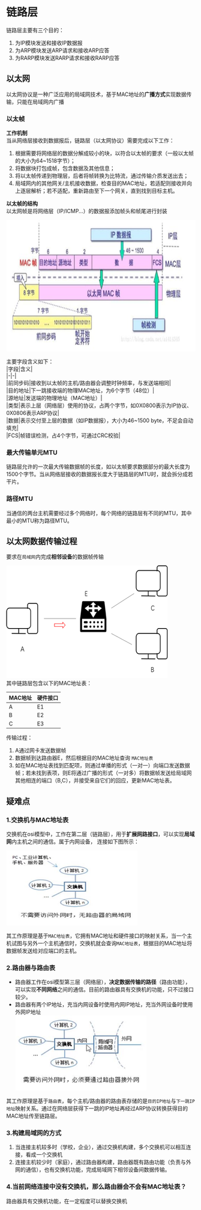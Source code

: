 # 链路层
链路层主要有三个目的：  
1. 为IP模块发送和接收IP数据报
2. 为ARP模块发送ARP请求和接收ARP应答
3. 为RARP模块发送RARP请求和接收RARP应答

## 以太网
以太网协议是一种广泛应用的局域网技术，基于MAC地址的**广播方式**实现数据传输，只能在局域网内广播  
### 以太帧
**工作机制**  
当从网络层接收到数据报后，链路层（以太网协议）需要完成以下工作：  
1. 根据需要将网络层的数据分解成较小的块，以符合以太帧的要求（一般以太帧的大小为64~1518字节）；  
2. 将数据块打包成帧，包含数据及其他信息；
3. 将以太帧传递到物理层，后者将帧转换为比特流，通过传输介质发送出去；
4. 局域网内的其他网关/主机接收数据，检查目的MAC地址，若适配则接收并向上逐层解析；若不适配，重新路由至下一个网关，直到找到目标主机。

**以太帧的结构**  
以太网帧是将网络层（IP/ICMP...）的数据报添加帧头和帧尾进行封装
<div align=left><img width="530" height="350" src="./images/以太帧结构.JPG"/></div>  

主要字段含义如下：  
|字段|含义|    
|-|-|    
|前同步码|接收到以太帧的主机/路由器会调整时钟频率，与发送端相同|      
|目的地址|下一跳接收端的物理MAC地址，为6个字节（48位）|  
|源地址|发送端的物理地址（MAC地址）|  
|类型|表示上层（网络层）使用的协议，占两个字节，如0X0800表示为IP协议、0X0806表示ARP协议|  
|数据|表示交付至上层的数据（如IP数据报），大小为46~1500 byte，不足会自动填充|  
|FCS|帧错误检测，占4个字节，可通过CRC校验|  

### 最大传输单元MTU  
  链路层允许的一次最大传输数据帧的长度，如以太帧要求数据部分的最大长度为1500个字节。当从网络层接收的数据报长度大于链路层的MTU时，就会拆分成若干片。
 
### 路径MTU  
当通信的两台主机需要经过多个网络时，每个网络的链路层有不同的MTU，其中最小的MTU称为路径MTU。  

## 以太网数据传输过程  
要求在`局域网`内完成**相邻设备**的数据帧传输   
<div align=left><img width="430" height="300" src="./images/以太网传输示意图.png"/></div>  
 其中链路层包含以下的MAC地址表：  

|MAC地址|硬件接口|
|-|-|
|A|E1|
|B|E2|
|C|E3|  
  
传输过程：  
1. A通过网卡发送数据帧  
2. 数据帧到达路由器E，然后根据目的MAC地址查询 `MAC地址表`    
3. 如在MAC地址表找到匹配项，则通过单播的形式（一对一）向端口发送数据帧；若未找到表项，则E将通过广播的形式（一对多）将数据帧发送给局域网其他相连的端口（B,C），并接受来自它们的回应，更新MAC地址表。

## 疑难点  
### 1.交换机与MAC地址表  
交换机在osi模型中，工作在第二层（链路层），用于**扩展网路接口**，可以实现**局域网**内主机之间的通信。属于内网设备， 连接如下图所示：  
 <div align=left><img width="350" height="200" src="./images/交换机内网连接.JPG"/></div>    

其工作原理是基于`MAC地址表`，它拥有MAC地址和硬件接口的映射关系，当一个主机试图与另外一个主机通信时，交换机就会查询`MAC地址表`，根据目的MAC地址将数据帧发送给对应端口的主机。  

### 2.路由器与路由表
- 路由器工作在osi模型第三层（网络层），**决定数据传输的路径**（路由功能），可以实现**不同网络**之间的通信。目前的路由器具有交换机的功能，只不过接口较少。
- 路由器有两个IP地址，充当内网设备时使用内网IP地址，充当外网设备时使用外网IP地址 
  <div align=left><img width="350" height="200" src="./images/路由器外网连接.JPG"/></div>    
其工作原理是基于`路由表`，每个主机/路由器的路由表存储的是`目的IP地址`与`下一跳IP地址`映射关系。通过在网络层获得下一跳的IP地址再经过ARP协议转换获得目的MAC地址传至链路层。  
    
   ### 3.构建局域网的方式  
1. 当连接主机较多时（学校，企业），通过交换机构建，多个交换机可以相互连接，看成一个交换机
2. 连接主机较少时（家庭），通过路由器构建，路由器既有路由功能（负责与外网的通信），也有交换机功能，完成局域网下相邻设备间数据传输。   
  ### 4.当前网络连接中没有交换机，那么路由器会不会有MAC地址表？

路由器具有交换机功能，在一定程度可以替换交换机

